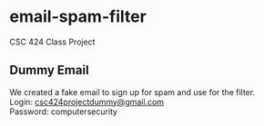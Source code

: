 # email-spam-filter
CSC 424 Class Project

## Dummy Email
We created a fake email to sign up for spam and use for the filter.<br>
Login: csc424projectdummy@gmail.com <br>
Password: computersecurity <br>
